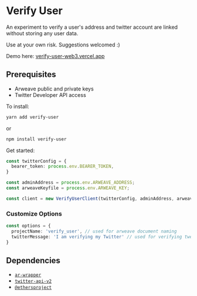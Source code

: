 # Verify User
An experiment to verify a user's address and twitter account are linked without storing any user data.

Use at your own risk. Suggestions welcomed :)

Demo here: [verify-user-web3.vercel.app](https://verify-user-web3.vercel.app/)

## Prerequisites
- Arweave public and private keys
- Twitter Developer API access

To install:
```bash
yarn add verify-user
```
or
```bash
npm install verify-user
```

Get started:
```ts
const twitterConfig = {
  bearer_token: process.env.BEARER_TOKEN,
}

const adminAddress = process.env.ARWEAVE_ADDRESS;
const arweaveKeyfile = process.env.ARWEAVE_KEY;

const client = new VerifyUserClient(twitterConfig, adminAddress, arweaveKeyfile);
```

### Customize Options
```ts
const options = {
  projectName: 'verify_user', // used for arweave document naming
  twitterMessage: 'I am verifying my Twitter' // used for verifying tweets
}
```

## Dependencies
- [`ar-wrapper`](https://github.com/verses-xyz/ar-wrapper)
- [`twitter-api-v2`](https://github.com/plhery/node-twitter-api-v2)
- [`@ethersproject`](https://github.com/ethers-io/ethers.js)
